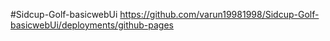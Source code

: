 #Sidcup-Golf-basicwebUi
<a>https://github.com/varun19981998/Sidcup-Golf-basicwebUi/deployments/github-pages<a>
